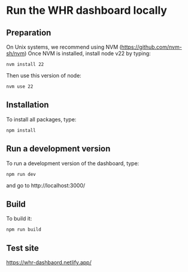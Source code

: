 # Run the WHR dashboard locally

## Preparation
On Unix systems, we recommend using NVM (https://github.com/nvm-sh/nvm)
Once NVM is installed, install node v22 by typing:
```
nvm install 22
```

Then use this version of node:
```
nvm use 22
```

## Installation
To install all packages, type:
```
npm install
```

## Run a development version
To run a development version of the dashboard, type:
```
npm run dev
```
and go to http://localhost:3000/

## Build
To build it:
```
npm run build
```

## Test site
https://whr-dashbaord.netlify.app/
 
